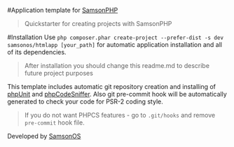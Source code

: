 #Application template for [SamsonPHP](http://samsonphp.com)

> Quickstarter for creating projects with SamsonPHP

#Installation 
Use ```php composer.phar create-project --prefer-dist -s dev samsonos/htmlapp [your_path]``` for automatic application installation
and all of its dependencies.

> After installation you should change this readme.md to describe future project purposes

This template includes automatic git repository creation and installing of [phpUnit](https://github.com/sebastianbergmann/phpunit/) and [phpCodeSniffer](https://github.com/squizlabs/PHP_CodeSniffer).
Also git pre-commit hook will be automatically generated to check your code for PSR-2 coding style.

> If you do not want PHPCS features - go to ```.git/hooks``` and remove ```pre-commit``` hook file.

Developed by [SamsonOS](http://samsonos.com/)